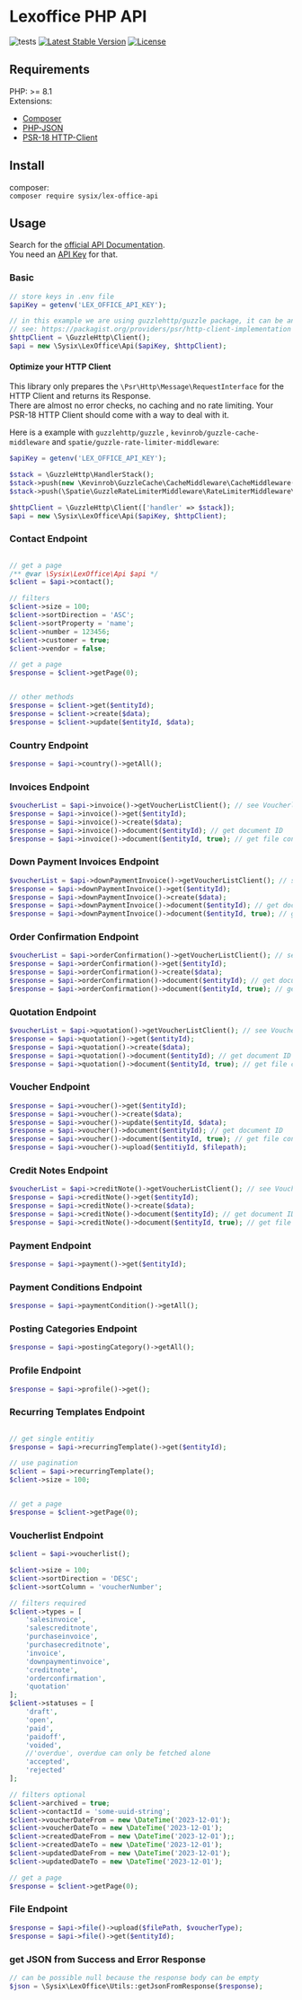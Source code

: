 # Lexoffice PHP API

![tests](https://github.com/sysix/lexoffice-php-api/workflows/tests/badge.svg)
[![Latest Stable Version](https://poser.pugx.org/sysix/lex-office-api/v)](//packagist.org/packages/sysix/lex-office-api)
[![License](https://poser.pugx.org/sysix/lex-office-api/license)](//packagist.org/packages/sysix/lex-office-api)

## Requirements

PHP: >= 8.1  
Extensions: 
- [Composer](https://getcomposer.org/)
- [PHP-JSON](https://www.php.net/manual/en/book.json.php)
- [PSR-18 HTTP-Client](https://packagist.org/providers/psr/http-client-implementation)

## Install

composer:  
`composer require sysix/lex-office-api`

## Usage

Search for the [official API Documentation](https://developers.lexoffice.io/docs/).  
You need an [API Key](https://app.lexoffice.de/addons/public-api) for that.

### Basic
```php
// store keys in .env file
$apiKey = getenv('LEX_OFFICE_API_KEY'); 

// in this example we are using guzzlehttp/guzzle package, it can be any PSR-18 HTTP Client 
// see: https://packagist.org/providers/psr/http-client-implementation
$httpClient = \GuzzleHttp\Client();
$api = new \Sysix\LexOffice\Api($apiKey, $httpClient);
```

#### Optimize your HTTP Client

This library only prepares the `\Psr\Http\Message\RequestInterface` for the HTTP Client and returns its Response.  
There are almost no error checks, no caching and no rate limiting. Your PSR-18 HTTP Client should come with a way to deal with it.  

Here is a example with `guzzlehttp/guzzle` , `kevinrob/guzzle-cache-middleware` and `spatie/guzzle-rate-limiter-middleware`:

```php
$apiKey = getenv('LEX_OFFICE_API_KEY'); 

$stack = \GuzzleHttp\HandlerStack();
$stack->push(new \Kevinrob\GuzzleCache\CacheMiddleware\CacheMiddleware(), 'cache');
$stack->push(\Spatie\GuzzleRateLimiterMiddleware\RateLimiterMiddleware\RateLimiterMiddleware::perSecond(2));

$httpClient = \GuzzleHttp\Client(['handler' => $stack]);
$api = new \Sysix\LexOffice\Api($apiKey, $httpClient);

```

### Contact Endpoint
```php

// get a page
/** @var \Sysix\LexOffice\Api $api */
$client = $api->contact();

// filters
$client->size = 100;
$client->sortDirection = 'ASC';
$client->sortProperty = 'name';
$client->number = 123456;
$client->customer = true;
$client->vendor = false;

// get a page
$response = $client->getPage(0);    


// other methods
$response = $client->get($entityId);
$response = $client->create($data);
$response = $client->update($entityId, $data);

```

### Country Endpoint
```php
$response = $api->country()->getAll();
```

### Invoices Endpoint
```php
$voucherList = $api->invoice()->getVoucherListClient(); // see VoucherlistClient Documentation
$response = $api->invoice()->get($entityId);
$response = $api->invoice()->create($data);
$response = $api->invoice()->document($entityId); // get document ID
$response = $api->invoice()->document($entityId, true); // get file content
```

### Down Payment Invoices Endpoint
```php
$voucherList = $api->downPaymentInvoice()->getVoucherListClient(); // see VoucherlistClient Documentation
$response = $api->downPaymentInvoice()->get($entityId);
$response = $api->downPaymentInvoice()->create($data);
$response = $api->downPaymentInvoice()->document($entityId); // get document ID
$response = $api->downPaymentInvoice()->document($entityId, true); // get file content
```

### Order Confirmation Endpoint
```php
$voucherList = $api->orderConfirmation()->getVoucherListClient(); // see VoucherlistClient Documentation
$response = $api->orderConfirmation()->get($entityId);
$response = $api->orderConfirmation()->create($data);
$response = $api->orderConfirmation()->document($entityId); // get document ID
$response = $api->orderConfirmation()->document($entityId, true); // get file content
```

### Quotation Endpoint
```php
$voucherList = $api->quotation()->getVoucherListClient(); // see VoucherlistClient Documentation
$response = $api->quotation()->get($entityId);
$response = $api->quotation()->create($data);
$response = $api->quotation()->document($entityId); // get document ID
$response = $api->quotation()->document($entityId, true); // get file content
```

### Voucher Endpoint
```php
$response = $api->voucher()->get($entityId);
$response = $api->voucher()->create($data);
$response = $api->voucher()->update($entityId, $data);
$response = $api->voucher()->document($entityId); // get document ID
$response = $api->voucher()->document($entityId, true); // get file content
$response = $api->voucher()->upload($entitiyId, $filepath);
```


### Credit Notes Endpoint
```php
$voucherList = $api->creditNote()->getVoucherListClient(); // see VoucherlistClient Documentation
$response = $api->creditNote()->get($entityId);
$response = $api->creditNote()->create($data);
$response = $api->creditNote()->document($entityId); // get document ID
$response = $api->creditNote()->document($entityId, true); // get file content
```

### Payment  Endpoint
```php
$response = $api->payment()->get($entityId);
```

### Payment Conditions Endpoint
```php
$response = $api->paymentCondition()->getAll();
```

### Posting Categories Endpoint
```php
$response = $api->postingCategory()->getAll();
```

### Profile Endpoint
```php
$response = $api->profile()->get();
```

### Recurring Templates Endpoint
```php

// get single entitiy
$response = $api->recurringTemplate()->get($entityId);

// use pagination
$client = $api->recurringTemplate();
$client->size = 100;


// get a page
$response = $client->getPage(0);
```


### Voucherlist Endpoint
```php
$client = $api->voucherlist();

$client->size = 100;
$client->sortDirection = 'DESC';
$client->sortColumn = 'voucherNumber';

// filters required
$client->types = [
    'salesinvoice',
    'salescreditnote',
    'purchaseinvoice',
    'purchasecreditnote',
    'invoice',
    'downpaymentinvoice',
    'creditnote',
    'orderconfirmation',
    'quotation'
];
$client->statuses = [
    'draft',
    'open',
    'paid',
    'paidoff',
    'voided',
    //'overdue', overdue can only be fetched alone
    'accepted',
    'rejected'
];

// filters optional
$client->archived = true;
$client->contactId = 'some-uuid-string';
$client->voucherDateFrom = new \DateTime('2023-12-01');
$client->voucherDateTo = new \DateTime('2023-12-01');
$client->createdDateFrom = new \DateTime('2023-12-01');;
$client->createdDateTo = new \DateTime('2023-12-01');
$client->updatedDateFrom = new \DateTime('2023-12-01');
$client->updatedDateTo = new \DateTime('2023-12-01');

// get a page
$response = $client->getPage(0);
```

### File Endpoint
```php
$response = $api->file()->upload($filePath, $voucherType);
$response = $api->file()->get($entityId);
```


### get JSON from Success and Error Response

```php
// can be possible null because the response body can be empty
$json = \Sysix\LexOffice\Utils::getJsonFromResponse($response);
```